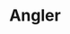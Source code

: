 ---
templateKey: blog-post
featuredpost: false
featuredimage: /assets/Angler.png
title: Angler
description: Fish|Legendary
testfield: 320
---